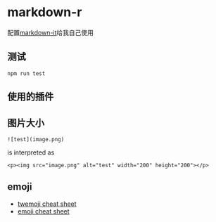 # markdown-r

配置[markdown-it](https://github.com/markdown-it/markdown-it)给我自己使用

## 测试

```
npm run test
```

## 使用的插件



## 图片大小
```
![test](image.png)
```

is interpreted as

```
<p><img src="image.png" alt="test" width="200" height="200"></p>
```

## emoji

- [twemoji cheat sheet](http://rainboy.coding.me/twemoji_cheat_sheet/)
- [emoji cheat sheet](http://rainboy.coding.me/twemoji_cheat_sheet/)
